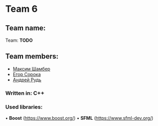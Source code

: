# Team 6


## Team name:
Team: **TODO**


## Team members:

- [Максим Шамбер](https://github.com/nowifi4u)
- [Егор Сорока](https://github.com/enid3)
- [Андрей Рудь](https://github.com/aroud)


### Written in: **C++**


### Used libraries:
  • **Boost**    (https://www.boost.org/)
  • **SFML**             (https://www.sfml-dev.org/)
   
